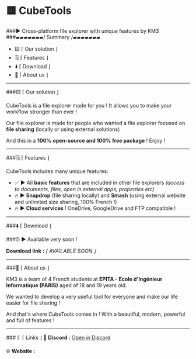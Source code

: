 # 🟨 CubeTools
###▶ Cross-platform file explorer with unique features
by KM3 
###▰▰▰▰▰▰▰/ Summary /▰▰▰▰▰▰▰
- 🟨 ⌈ Our solution ⌋
- 🗒️ ⌈ Features ⌋
- ⬇️ ⌈ Download ⌋
- 💖 ⌈ About us ⌋
___

###🟨 ⌈ Our solution ⌋

CubeTools is a file explorer made for you ! It allows you to make your workflow stronger than ever !

Our file explorer is made for people who wanted a file explorer focused on **file sharing** (locally or using external solutions)

And this in a **100% open-source and 100% free package** ! Enjoy !

___
###🗒️ ⌈ Features ⌋

CubeTools includes many unique features:

- ✅ ▶ All **basic features** that are included in other file explorers _(access to documents, files, open in external apps, properties etc)_
- 🔥 ▶ **Snapdrop** (file sharing locally) and **Smash** (using external website and unlimited size sharing, 100% French !)
- 🔥 ▶ **Cloud services** ! OneDrive, GoogleDrive and FTP compatible !
___
###⬇️ ⌈ Download ⌋

###⏰ ▶ Available very soon !

**Download link :** _⌈ AVAILABLE SOON ⌋_
___
###💖 ⌈ About us ⌋

KM3 is a team of 4 French students at **EPITA - Ecole d'Ingénieur Informatique (PARIS)** aged of 18 and 19 years old.

We wanted to develop a very useful tool for everyone and make our life easier for file sharing !

And that's where CubeTools comes in ! With a beautiful, modern, powerful and full of features !

___
###🖇️ ⌈ Links ⌋
📣 **Discord :** [Open in Discord](https://discord.gg/KmGKaq29mC)

🌐 **Website :**